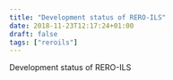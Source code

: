 ```yaml
---
title: "Development status of RERO-ILS"
date: 2018-11-23T12:17:24+01:00
draft: false
tags: ["reroils"]
---
```

Development status of RERO-ILS
